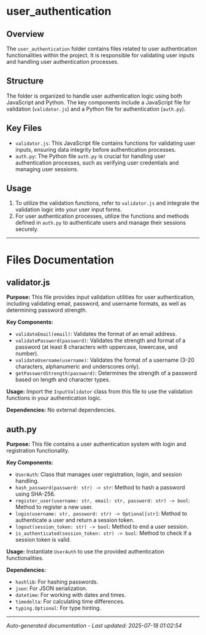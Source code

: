 # user_authentication

## Overview
The `user_authentication` folder contains files related to user authentication functionalities within the project. It is responsible for validating user inputs and handling user authentication processes.

## Structure
The folder is organized to handle user authentication logic using both JavaScript and Python. The key components include a JavaScript file for validation (`validator.js`) and a Python file for authentication (`auth.py`).

## Key Files
- `validator.js`: This JavaScript file contains functions for validating user inputs, ensuring data integrity before authentication processes.
- `auth.py`: The Python file `auth.py` is crucial for handling user authentication processes, such as verifying user credentials and managing user sessions.

## Usage
1. To utilize the validation functions, refer to `validator.js` and integrate the validation logic into your user input forms.
2. For user authentication processes, utilize the functions and methods defined in `auth.py` to authenticate users and manage their sessions securely.

---

# Files Documentation

## validator.js

**Purpose:** This file provides input validation utilities for user authentication, including validating email, password, and username formats, as well as determining password strength.

**Key Components:**
- `validateEmail(email)`: Validates the format of an email address.
- `validatePassword(password)`: Validates the strength and format of a password (at least 8 characters with uppercase, lowercase, and number).
- `validateUsername(username)`: Validates the format of a username (3-20 characters, alphanumeric and underscores only).
- `getPasswordStrength(password)`: Determines the strength of a password based on length and character types.

**Usage:** Import the `InputValidator` class from this file to use the validation functions in your authentication logic.

**Dependencies:** No external dependencies.

## auth.py

**Purpose:** This file contains a user authentication system with login and registration functionality.

**Key Components:**
- `UserAuth`: Class that manages user registration, login, and session handling.
- `hash_password(password: str) -> str`: Method to hash a password using SHA-256.
- `register_user(username: str, email: str, password: str) -> bool`: Method to register a new user.
- `login(username: str, password: str) -> Optional[str]`: Method to authenticate a user and return a session token.
- `logout(session_token: str) -> bool`: Method to end a user session.
- `is_authenticated(session_token: str) -> bool`: Method to check if a session token is valid.

**Usage:** Instantiate `UserAuth` to use the provided authentication functionalities.

**Dependencies:** 
- `hashlib`: For hashing passwords.
- `json`: For JSON serialization.
- `datetime`: For working with dates and times.
- `timedelta`: For calculating time differences.
- `typing.Optional`: For type hinting.

---
*Auto-generated documentation - Last updated: 2025-07-18 01:02:54*
